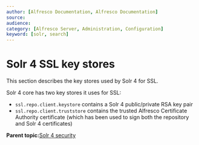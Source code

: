```yaml
---
author: [Alfresco Documentation, Alfresco Documentation]
source: 
audience: 
category: [Alfresco Server, Administration, Configuration]
keyword: [solr, search]
---
```


# Solr 4 SSL key stores

This section describes the key stores used by Solr 4 for SSL.

Solr 4 core has two key stores it uses for SSL:

-   `ssl.repo.client.keystore` contains a Solr 4 public/private RSA key pair
-   `ssl.repo.client.truststore` contains the trusted Alfresco Certificate Authority certificate \(which has been used to sign both the repository and Solr 4 certificates\)

**Parent topic:**[Solr 4 security](../concepts/solrsecurity-intro.md)


